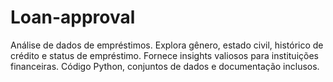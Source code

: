 # Loan-approval
Análise de dados de empréstimos. Explora gênero, estado civil, histórico de crédito e status de empréstimo. Fornece insights valiosos para instituições financeiras. Código Python, conjuntos de dados e documentação inclusos.
